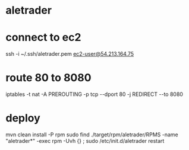 aletrader
=========

# connect to ec2 
ssh -i ~/.ssh/aletrader.pem ec2-user@54.213.164.75

# route 80 to 8080
iptables -t nat -A PREROUTING -p tcp --dport 80 -j REDIRECT --to 8080

# deploy
mvn clean install -P rpm
sudo find ./target/rpm/aletrader/RPMS -name "aletrader*" -exec rpm -Uvh {} \;
sudo /etc/init.d/aletrader restart

